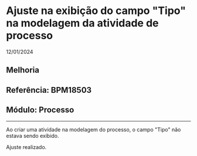 # Ajuste na exibição do campo "Tipo" na modelagem da atividade de processo
12/01/2024
## Melhoria
## Referência: BPM18503
## Módulo: Processo
***

Ao criar uma atividade na modelagem do processo, o campo "Tipo" não estava sendo exibido.

Ajuste realizado.
